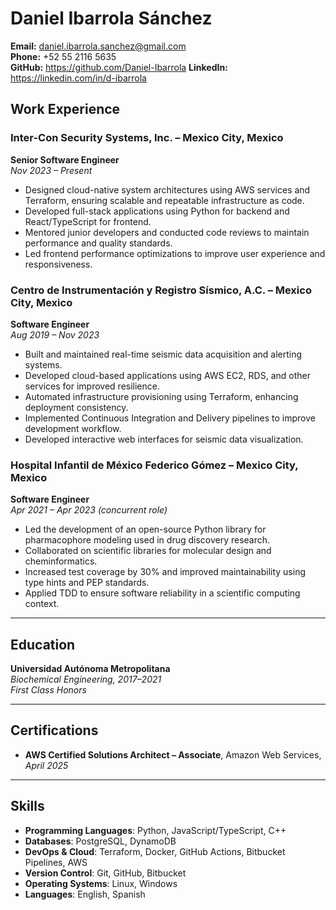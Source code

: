 # Daniel Ibarrola Sánchez

**Email:** daniel.ibarrola.sanchez@gmail.com  
**Phone:** +52 55 2116 5635  
**GitHub:** https://github.com/Daniel-Ibarrola
**LinkedIn:** https://linkedin.com/in/d-ibarrola 

## Work Experience


### Inter-Con Security Systems, Inc. – Mexico City, Mexico  
**Senior Software Engineer**  
*Nov 2023 – Present*  
- Designed cloud-native system architectures using AWS services and Terraform, ensuring scalable and repeatable infrastructure as code.  
- Developed full-stack applications using Python for backend and React/TypeScript for frontend.  
- Mentored junior developers and conducted code reviews to maintain performance and quality standards.  
- Led frontend performance optimizations to improve user experience and responsiveness.

### Centro de Instrumentación y Registro Sísmico, A.C. – Mexico City, Mexico  
**Software Engineer**  
*Aug 2019 – Nov 2023*  
- Built and maintained real-time seismic data acquisition and alerting systems.  
- Developed cloud-based applications using AWS EC2, RDS, and other services for improved resilience.  
- Automated infrastructure provisioning using Terraform, enhancing deployment consistency.  
- Implemented Continuous Integration and Delivery pipelines to improve development workflow.  
- Developed interactive web interfaces for seismic data visualization.

### Hospital Infantil de México Federico Gómez – Mexico City, Mexico  
**Software Engineer**  
*Apr 2021 – Apr 2023 (concurrent role)*  
- Led the development of an open-source Python library for pharmacophore modeling used in drug discovery research.  
- Collaborated on scientific libraries for molecular design and cheminformatics.  
- Increased test coverage by 30% and improved maintainability using type hints and PEP standards.  
- Applied TDD to ensure software reliability in a scientific computing context.

---
## Education

**Universidad Autónoma Metropolitana**  
*Biochemical Engineering, 2017–2021*  
*First Class Honors*

---

## Certifications

- **AWS Certified Solutions Architect – Associate**, Amazon Web Services, *April 2025*
---

## Skills

- **Programming Languages**: Python, JavaScript/TypeScript, C++  
- **Databases**: PostgreSQL, DynamoDB
- **DevOps & Cloud**: Terraform, Docker, GitHub Actions, Bitbucket Pipelines, AWS
- **Version Control**: Git, GitHub, Bitbucket  
- **Operating Systems**: Linux, Windows  
- **Languages**: English, Spanish  
